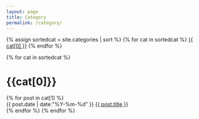 ```yaml
---
layout: page
title: Category
permalink: /category/
---
```


<div class="page-category">
{% assign sortedcat = site.categories | sort %}
{% for cat in sortedcat %}
<a href="index.html#{{ cat[0] }}">{{ cat[0] }}</a>
{% endfor %}
</div>


{% for cat in sortedcat %}
<h1 class="category-name" id="{{cat[0]}}" name="{{cat[0]}}">{{cat[0]}}</h1>
{% for post in cat[1] %}
<div class="article">
<span class="datetime">{{ post.date | date:"%Y-%m-%d" }} </span>
<a href="{{ post.url }}">{{ post.title }}</a>
</div>
{% endfor %}
{% endfor %}
